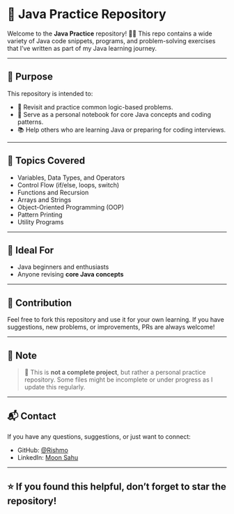# 🧠 Java Practice Repository

Welcome to the **Java Practice** repository! 👨‍💻 This repo contains a wide variety of Java code snippets, programs, and problem-solving exercises that I’ve written as part of my Java learning journey.

---

## 🚀 Purpose

This repository is intended to:
* 🔁 Revisit and practice common logic-based problems.
* 🧪 Serve as a personal notebook for core Java concepts and coding patterns.
* 📚 Help others who are learning Java or preparing for coding interviews.

---

## 📌 Topics Covered

* Variables, Data Types, and Operators
* Control Flow (if/else, loops, switch)
* Functions and Recursion
* Arrays and Strings
* Object-Oriented Programming (OOP)
* Pattern Printing
* Utility Programs
  
---

## 🌱 Ideal For

* Java beginners and enthusiasts
* Anyone revising **core Java concepts**

---

## 🤝 Contribution

Feel free to fork this repository and use it for your own learning. If you have suggestions, new problems, or improvements, PRs are always welcome!

---

## 📌 Note

> 📌 This is **not a complete project**, but rather a personal practice repository. Some files might be incomplete or under progress as I update this regularly.

---

## 📬 Contact

If you have any questions, suggestions, or just want to connect:

* GitHub: [@Rishmo](https://github.com/Rishmo)
* LinkedIn: [Moon Sahu](https://www.linkedin.com/in/moon-sahu/)

---

## ⭐️ If you found this helpful, don’t forget to star the repository!
